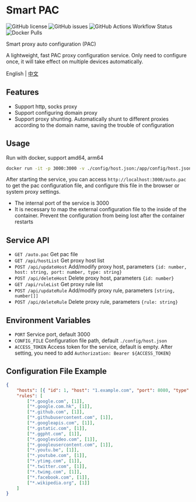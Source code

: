 # Smart PAC

![GitHub license](https://img.shields.io/github/license/haovei/smart-pac.svg)
![GitHub issues](https://img.shields.io/github/issues/haovei/smart-pac.svg)
![GitHub Actions Workflow Status](https://img.shields.io/github/actions/workflow/status/haovei/smart-pac/docker.yml)
![Docker Pulls](https://img.shields.io/docker/pulls/qutea/smart-pac)

Smart proxy auto configuration (PAC)

A lightweight, fast PAC proxy configuration service. Only need to configure once, it will take effect on multiple devices automatically.

English | [中文](README.zh-CN.md)

## Features

- Support http, socks proxy
- Support configuring domain proxy
- Support proxy shunting. Automatically shunt to different proxies according to the domain name, saving the trouble of configuration

## Usage

Run with docker, support amd64, arm64

```bash
docker run -it -p 3000:3000 -v ./config/host.json:/app/config/host.json qutea/smart-pac
```

After starting the service, you can access `http://localhost:3000/auto.pac` to get the pac configuration file, and configure this file in the browser or system proxy settings.

- The internal port of the service is 3000
- It is necessary to map the external configuration file to the inside of the container. Prevent the configuration from being lost after the container restarts

## Service API

- `GET /auto.pac` Get pac file
- `GET /api/hostList` Get proxy host list
- `POST /api/updateHost` Add/modify proxy host, parameters `{id: number, host: string, port: number, type: string}`
- `POST /api/deleteHost` Delete proxy host, parameters `{id: number}`
- `GET /api/ruleList` Get proxy rule list
- `POST /api/updateRule` Add/modify proxy rule, parameters `[string, number[]]`
- `POST /api/deleteRule` Delete proxy rule, parameters `{rule: string}`

## Environment Variables

- `PORT` Service port, default 3000
- `CONFIG_FILE` Configuration file path, default `./config/host.json`
- `ACCESS_TOKEN` Access token for the service, default is empty. After setting, you need to add `Authorization: Bearer ${ACCESS_TOKEN}`

## Configuration File Example

```json
{
	"hosts": [{ "id": 1, "host": "1.example.com", "port": 8080, "type": "HTTP" }],
	"rules": [
		["*.google.com", [1]],
		["*.google.com.hk", [1]],
		["*.github.com", [1]],
		["*.githubusercontent.com", [1]],
		["*.googleapis.com", [1]],
		["*.gstatic.com", [1]],
		["*.ggpht.com", [1]],
		["*.googlevideo.com", [1]],
		["*.googleusercontent.com", [1]],
		["*.youtu.be", [1]],
		["*.youtube.com", [1]],
		["*.ytimg.com", [1]],
		["*.twitter.com", [1]],
		["*.twimg.com", [1]],
		["*.facebook.com", [1]],
		["*.wikipedia.org", [1]]
	]
}
```
